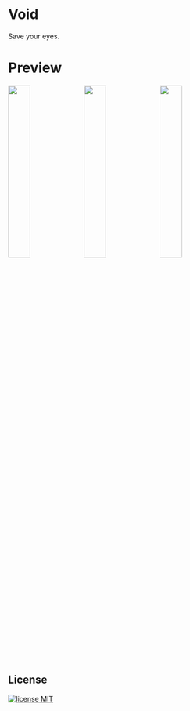 # Void

Save your eyes.

# Preview
<img src="https://raw.githubusercontent.com/Rejdesu/void/main/img/default.jpeg" width="30%"></img> <img src="https://raw.githubusercontent.com/Rejdesu/void/main/img/panelTerminal.jpeg" width="30%"></img> <img src="https://raw.githubusercontent.com/Rejdesu/void/main/img/commandPalette.jpeg" width="30%"></img>

## License

[![license MIT](https://img.shields.io/github/license/Rejdesu/darkReddit)](https://github.com/Rejdesu/void/blob/main/LICENSE)
